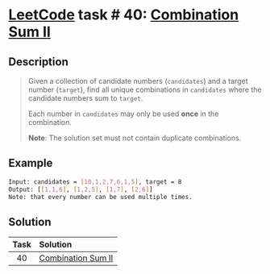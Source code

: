 # [LeetCode][leetcode] task # 40: [Combination Sum II][task]

Description
-----------

> Given a collection of candidate numbers (`candidates`)
> and a target number (`target`), find all unique combinations
> in `candidates` where the candidate numbers sum to `target`.
>
> Each number in `candidates` may only be used **once** in the combination.
>
> **Note**: The solution set must not contain duplicate combinations.

Example
-------

```sh
Input: candidates = [10,1,2,7,6,1,5], target = 8
Output: [[1,1,6], [1,2,5], [1,7], [2,6]]
Note: that every number can be used multiple times.
```

Solution
--------

| Task | Solution                       |
|:----:|:-------------------------------|
|  40  | [Combination Sum II][solution] |


[leetcode]: <http://leetcode.com/>
[task]: <https://leetcode.com/problems/combination-sum-ii/>
[solution]: <https://github.com/wellaxis/praxis-leetcode/blob/main/src/main/java/com/witalis/praxis/leetcode/task/h1/p40/option/Practice.java>
